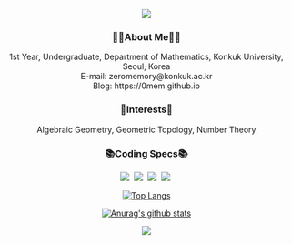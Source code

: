 <p align='center'>
<img src=https://capsule-render.vercel.app/api?type=waving&height=300&color=gradient&text=Hi!&textBg=false&section=header&reversal=false>
</p>

<h3 align='center'>
    <Strong>🧑‍💻About Me🧑‍💻</Strong>
</h3>
<p align='center'>
1st Year, Undergraduate, Department of Mathematics, Konkuk University, Seoul, Korea<br/>E-mail: zeromemory@konkuk.ac.kr<br/>Blog: https://0mem.github.io
</p>

<h3 align='center'>
    <Strong>🤔Interests🤔</Strong>
</h3>
<p align='center'>
Algebraic Geometry, Geometric Topology, Number Theory
</p>

<h3 align='center'>
    <Strong>📚Coding Specs📚</Strong>
</h3>
<p align='center'>
  <img src="https://img.shields.io/badge/C-A8B9CC?style=rounded-square&logo=C&logoColor=white"/></a>&nbsp
  <img src="https://img.shields.io/badge/Rust-000000?style=rounded-square&logo=Rust&logoColor=white"/></a>&nbsp
  <img src="https://img.shields.io/badge/Python-3766AB?style=rounded-square&logo=Python&logoColor=white"/></a>&nbsp 
  <img src="https://img.shields.io/badge/ASM-FCC624?style=rounded-square&logo=linux&logoColor=white"/></a>&nbsp 
</p>

<div align='center'>

[![Top Langs](https://github-readme-stats.vercel.app/api/top-langs/?username=math-hyunho)](https://github.com/anuraghazra/github-readme-stats)
</div>

<div align='center'>

[![Anurag's github stats](https://github-readme-stats.vercel.app/api?username=math-hyunho)](https://github.com/anuraghazra/github-readme-stats)
</div>

<p align='center'>
<a href="https://hits.seeyoufarm.com"><img src="https://hits.seeyoufarm.com/api/count/incr/badge.svg?url=https%3A%2F%2Fgithub.com%2Fmath-hyunho%2Fhit-counter&count_bg=%2379C83D&title_bg=%23555555&icon=github.svg&icon_color=%23E7E7E7&title=hits&edge_flat=false"/></a>
</p>
